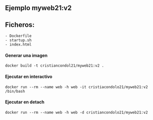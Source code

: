 ## Ejemplo myweb21:v2

## Ficheros:
    - Dockerfile
    - startup.sh
    - index.html

#### Generar una imagen
```
docker build -t cristiancondol21/myweb21:v2 .
```

#### Ejecutar en interactivo
```
docker run --rm --name web -h web -it cristiacondolo21/myweb21:v2 /bin/bash
```

#### Ejecutar en detach
```
docker run --rm --name web -h web -d cristiancondolo21/myweb21:v2
```